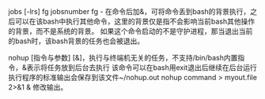 


jobs [-lrs]
fg jobsnumber
fg -
在命令后加&，可将命令丢到bash的背景执行，之后可以在该bash中执行其他命令，这里的背景仅是指不会影响当前bash其他操作的背景，而不是系统的背景。
如果这个命令启动的不是守护进程，那当退出当前的bash时，该bash背景的任务也会被退出。




nohup [指令与参数] [&]，执行与终端机无关的任务，不支持/bin/bash内置指令，&表示将任务放到后台去执行
该命令可以在bash用exit退出后继续在后台运行
执行程序的标准输出会保存到该文件~/nohup.out
nohup command > myout.file 2>&1 &  修改输出。
